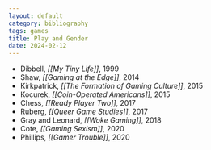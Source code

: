 ```yaml
---
layout: default
category: bibliography
tags: games
title: Play and Gender
date: 2024-02-12
---
```


* Dibbell, *[[My Tiny Life]]*, 1999
* Shaw, *[[Gaming at the Edge]]*, 2014
* Kirkpatrick, *[[The Formation of Gaming Culture]]*, 2015
* Kocurek, *[[Coin-Operated Americans]]*, 2015
* Chess, *[[Ready Player Two]]*, 2017
* Ruberg, *[[Queer Game Studies]]*, 2017
* Gray and Leonard, *[[Woke Gaming]]*, 2018
* Cote, *[[Gaming Sexism]]*, 2020
* Phillips, *[[Gamer Trouble]]*, 2020
